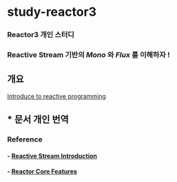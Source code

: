 # study-reactor3
### Reactor3 개인 스터디
### Reactive Stream 기반의 *Mono* 와 *Flux* 를 이해하자 !

## 개요
[Introduce to reactive programming](documents/tech.io/ko/introduce-to-reactive-programming.md) 

## \* 문서 개인 번역

### Reference

#### - [Reactive Stream Introduction](documents/reference/3.%20Introduction%20to%20Reactive%20Programming.md)

#### - [Reactor Core Features](documents/reference/4.%20Reactor%20Core%20Features.md)
